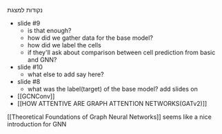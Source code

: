 נקודות למצגת

- slide #9
	- is that enough?
	- how did we gather data for the base model?
	- how did we label the cells
	- if they'll ask about comparison between cell prediction from basic and GNN?
- slide #10
	- what else to add say here?
- slide #8 
	- what was the label(target) of the base model?
add slides on 
- [[GCNConv]]
- [[HOW ATTENTIVE ARE GRAPH ATTENTION NETWORKS(GATv2)]]

[[Theoretical Foundations of Graph Neural Networks]] seems like a nice introduction for GNN